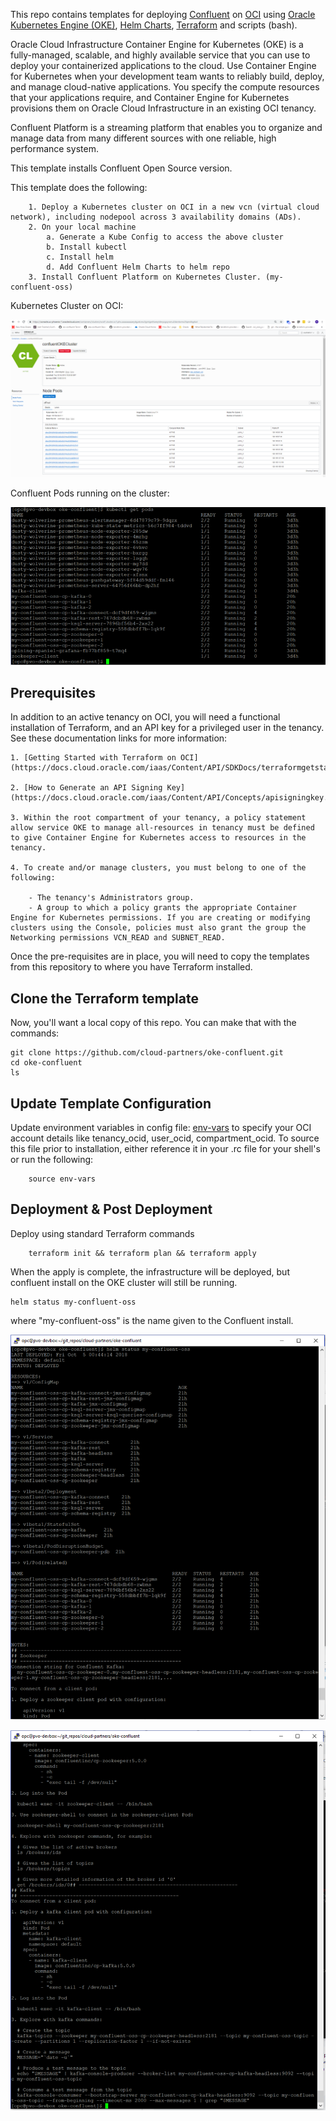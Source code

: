 This repo contains templates for deploying [Confluent](https://www.confluent.io)  on [OCI](https://cloud.oracle.com/cloud-infrastructure) using [Oracle Kubernetes Engine (OKE)](https://cloud.oracle.com/containers/kubernetes-engine), [Helm Charts](https://docs.helm.sh/), [Terraform](https://www.terraform.io/) and scripts (bash).

Oracle Cloud Infrastructure Container Engine for Kubernetes (OKE) is a fully-managed, scalable, and highly available service that you can use to deploy your containerized applications to the cloud. Use Container Engine for Kubernetes when your development team wants to reliably build, deploy, and manage cloud-native applications. You specify the compute resources that your applications require, and Container Engine for Kubernetes provisions them on Oracle Cloud Infrastructure in an existing OCI tenancy.

Confluent Platform is a streaming platform that enables you to organize and manage data from many different sources with one reliable, high performance system.

This template installs Confluent Open Source version.

This template does the following:

        1. Deploy a Kubernetes cluster on OCI in a new vcn (virtual cloud network), including nodepool across 3 availability domains (ADs).
    	2. On your local machine
        	a. Generate a Kube Config to access the above cluster
        	b. Install kubectl
        	c. Install helm
        	d. Add Confluent Helm Charts to helm repo
    	3. Install Confluent Platform on Kubernetes Cluster. (my-confluent-oss)


Kubernetes Cluster on OCI:

![](./images/OCI_Cluster_Console_Capture.PNG)


Confluent Pods running on the cluster:

![](./images/kubectl_get_pods_Capture.PNG)



## Prerequisites
In addition to an active tenancy on OCI, you will need a functional installation of Terraform, and an API key for a privileged user in the tenancy.  See these documentation links for more information:

	1. [Getting Started with Terraform on OCI](https://docs.cloud.oracle.com/iaas/Content/API/SDKDocs/terraformgetstarted.htm)

	2. [How to Generate an API Signing Key](https://docs.cloud.oracle.com/iaas/Content/API/Concepts/apisigningkey.htm#How)

	3. Within the root compartment of your tenancy, a policy statement allow service OKE to manage all-resources in tenancy must be defined to give Container Engine for Kubernetes access to resources in the tenancy.

	4. To create and/or manage clusters, you must belong to one of the following:

		- The tenancy's Administrators group.
		- A group to which a policy grants the appropriate Container Engine for Kubernetes permissions. If you are creating or modifying clusters using the Console, policies must also grant the group the Networking permissions VCN_READ and SUBNET_READ.

Once the pre-requisites are in place, you will need to copy the templates from this repository to where you have Terraform installed.

## Clone the Terraform template
Now, you'll want a local copy of this repo.  You can make that with the commands:

    git clone https://github.com/cloud-partners/oke-confluent.git
    cd oke-confluent
    ls


## Update Template Configuration
Update environment variables in config file: [env-vars](https://github.com/pvaldria/oci-confluent/blob/master/env-vars)  to specify your OCI account details like tenancy_ocid, user_ocid, compartment_ocid. To source this file prior to installation, either reference it in your .rc file for your shell's or run the following:

        source env-vars



## Deployment & Post Deployment

Deploy using standard Terraform commands

        terraform init && terraform plan && terraform apply

When the apply is complete, the infrastructure will be deployed, but confluent install on the OKE cluster will still be running. 

	helm status my-confluent-oss

where "my-confluent-oss" is the name given to the Confluent install.   

![](./images/helm_status_my-confluent-oss-Capture.PNG)

![](./images/helm_status_my-confluent-oss-2-Capture.PNG)



